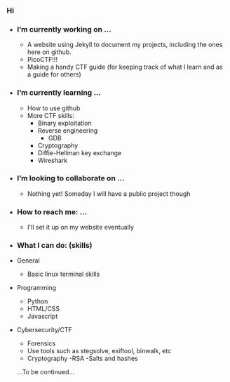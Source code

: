 ### Hi 

- ### I’m currently working on ...

    - A website using Jekyll to document my projects, including the ones here on github.
    - PicoCTF!!!
    - Making a handy CTF guide (for keeping track of what I learn and as a guide for others)

- ### I’m currently learning ...

    - How to use github
    - More CTF skills:
        - Binary exploitation
        - Reverse engineering
            - GDB   
        - Cryptography
        - Diffie-Hellman key exchange
        - Wireshark

- ### I’m looking to collaborate on ...
    - Nothing yet! Someday I will have a public project though

- ### How to reach me: ...
    - I'll set it up on my website eventually

- ### What I can do: (skills)
- General
    - Basic linux terminal skills
- Programming
    - Python
    - HTML/CSS
    - Javascript
 - Cybersecurity/CTF
    - Forensics
    - Use tools such as stegsolve, exiftool, binwalk, etc
    - Cryptography
        -RSA
        -Salts and hashes
    
    
   ...To be continued...
